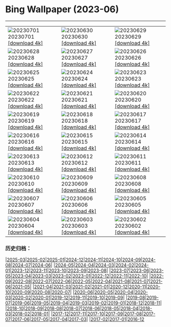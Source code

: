 # Bing Wallpaper (2023-06)
**************

<table><tr><td><img class="wallpaper" src="https://www.bing.com/th?id=OHR.PelotonPont_FR-FR8876137653_1920x1080.jpg" alt="20230701"> 20230701 <a href="https://www.bing.com/th?id=OHR.PelotonPont_FR-FR8876137653_UHD.jpg">[download 4k]</a></td><td><img class="wallpaper" src="https://www.bing.com/th?id=OHR.ClamBears_FR-FR8687588186_1920x1080.jpg" alt="20230630"> 20230630 <a href="https://www.bing.com/th?id=OHR.ClamBears_FR-FR8687588186_UHD.jpg">[download 4k]</a></td><td><img class="wallpaper" src="https://www.bing.com/th?id=OHR.BanyakIslands_FR-FR0543870795_1920x1080.jpg" alt="20230629"> 20230629 <a href="https://www.bing.com/th?id=OHR.BanyakIslands_FR-FR0543870795_UHD.jpg">[download 4k]</a></td></tr><tr><td><img class="wallpaper" src="https://www.bing.com/th?id=OHR.PrideIceland_FR-FR0295897543_1920x1080.jpg" alt="20230628"> 20230628 <a href="https://www.bing.com/th?id=OHR.PrideIceland_FR-FR0295897543_UHD.jpg">[download 4k]</a></td><td><img class="wallpaper" src="https://www.bing.com/th?id=OHR.SedonaSunset_FR-FR0044087630_1920x1080.jpg" alt="20230627"> 20230627 <a href="https://www.bing.com/th?id=OHR.SedonaSunset_FR-FR0044087630_UHD.jpg">[download 4k]</a></td><td><img class="wallpaper" src="https://www.bing.com/th?id=OHR.VillandryGarden_FR-FR9767496581_1920x1080.jpg" alt="20230626"> 20230626 <a href="https://www.bing.com/th?id=OHR.VillandryGarden_FR-FR9767496581_UHD.jpg">[download 4k]</a></td></tr><tr><td><img class="wallpaper" src="https://www.bing.com/th?id=OHR.PetraTreasury_FR-FR9534450320_1920x1080.jpg" alt="20230625"> 20230625 <a href="https://www.bing.com/th?id=OHR.PetraTreasury_FR-FR9534450320_UHD.jpg">[download 4k]</a></td><td><img class="wallpaper" src="https://www.bing.com/th?id=OHR.NhaTrang_FR-FR8046018187_1920x1080.jpg" alt="20230624"> 20230624 <a href="https://www.bing.com/th?id=OHR.NhaTrang_FR-FR8046018187_UHD.jpg">[download 4k]</a></td><td><img class="wallpaper" src="https://www.bing.com/th?id=OHR.SaintMichel_FR-FR7818696393_1920x1080.jpg" alt="20230623"> 20230623 <a href="https://www.bing.com/th?id=OHR.SaintMichel_FR-FR7818696393_UHD.jpg">[download 4k]</a></td></tr><tr><td><img class="wallpaper" src="https://www.bing.com/th?id=OHR.PeruAmazon_FR-FR7280583164_1920x1080.jpg" alt="20230622"> 20230622 <a href="https://www.bing.com/th?id=OHR.PeruAmazon_FR-FR7280583164_UHD.jpg">[download 4k]</a></td><td><img class="wallpaper" src="https://www.bing.com/th?id=OHR.StonehengeSalisbury_FR-FR7107786254_1920x1080.jpg" alt="20230621"> 20230621 <a href="https://www.bing.com/th?id=OHR.StonehengeSalisbury_FR-FR7107786254_UHD.jpg">[download 4k]</a></td><td><img class="wallpaper" src="https://www.bing.com/th?id=OHR.EagleTree_FR-FR7274315529_1920x1080.jpg" alt="20230620"> 20230620 <a href="https://www.bing.com/th?id=OHR.EagleTree_FR-FR7274315529_UHD.jpg">[download 4k]</a></td></tr><tr><td><img class="wallpaper" src="https://www.bing.com/th?id=OHR.Fawn_FR-FR6540960324_1920x1080.jpg" alt="20230619"> 20230619 <a href="https://www.bing.com/th?id=OHR.Fawn_FR-FR6540960324_UHD.jpg">[download 4k]</a></td><td><img class="wallpaper" src="https://www.bing.com/th?id=OHR.TernFather_FR-FR6242337501_1920x1080.jpg" alt="20230618"> 20230618 <a href="https://www.bing.com/th?id=OHR.TernFather_FR-FR6242337501_UHD.jpg">[download 4k]</a></td><td><img class="wallpaper" src="https://www.bing.com/th?id=OHR.SurfSanDiego_FR-FR5933823345_1920x1080.jpg" alt="20230617"> 20230617 <a href="https://www.bing.com/th?id=OHR.SurfSanDiego_FR-FR5933823345_UHD.jpg">[download 4k]</a></td></tr><tr><td><img class="wallpaper" src="https://www.bing.com/th?id=OHR.HawksbillTurtle_FR-FR5646969618_1920x1080.jpg" alt="20230616"> 20230616 <a href="https://www.bing.com/th?id=OHR.HawksbillTurtle_FR-FR5646969618_UHD.jpg">[download 4k]</a></td><td><img class="wallpaper" src="https://www.bing.com/th?id=OHR.SmokyFireflies_FR-FR5098161118_1920x1080.jpg" alt="20230615"> 20230615 <a href="https://www.bing.com/th?id=OHR.SmokyFireflies_FR-FR5098161118_UHD.jpg">[download 4k]</a></td><td><img class="wallpaper" src="https://www.bing.com/th?id=OHR.PortugalDay_FR-FR4102767310_1920x1080.jpg" alt="20230614"> 20230614 <a href="https://www.bing.com/th?id=OHR.PortugalDay_FR-FR4102767310_UHD.jpg">[download 4k]</a></td></tr><tr><td><img class="wallpaper" src="https://www.bing.com/th?id=OHR.OkefenokeeSwamp_FR-FR4899553604_1920x1080.jpg" alt="20230613"> 20230613 <a href="https://www.bing.com/th?id=OHR.OkefenokeeSwamp_FR-FR4899553604_UHD.jpg">[download 4k]</a></td><td><img class="wallpaper" src="https://www.bing.com/th?id=OHR.BigBendAnniv_FR-FR4667898386_1920x1080.jpg" alt="20230612"> 20230612 <a href="https://www.bing.com/th?id=OHR.BigBendAnniv_FR-FR4667898386_UHD.jpg">[download 4k]</a></td><td><img class="wallpaper" src="https://www.bing.com/th?id=OHR.GoliathHeron_FR-FR2354863423_1920x1080.jpg" alt="20230611"> 20230611 <a href="https://www.bing.com/th?id=OHR.GoliathHeron_FR-FR2354863423_UHD.jpg">[download 4k]</a></td></tr><tr><td><img class="wallpaper" src="https://www.bing.com/th?id=OHR.LeMansCentenary_FR-FR2969423081_1920x1080.jpg" alt="20230610"> 20230610 <a href="https://www.bing.com/th?id=OHR.LeMansCentenary_FR-FR2969423081_UHD.jpg">[download 4k]</a></td><td><img class="wallpaper" src="https://www.bing.com/th?id=OHR.BalloonsTurkey_FR-FR3103288889_1920x1080.jpg" alt="20230609"> 20230609 <a href="https://www.bing.com/th?id=OHR.BalloonsTurkey_FR-FR3103288889_UHD.jpg">[download 4k]</a></td><td><img class="wallpaper" src="https://www.bing.com/th?id=OHR.PlayfulHumpback_FR-FR3535501721_1920x1080.jpg" alt="20230608"> 20230608 <a href="https://www.bing.com/th?id=OHR.PlayfulHumpback_FR-FR3535501721_UHD.jpg">[download 4k]</a></td></tr><tr><td><img class="wallpaper" src="https://www.bing.com/th?id=OHR.ChacoCulture_FR-FR3333828021_1920x1080.jpg" alt="20230607"> 20230607 <a href="https://www.bing.com/th?id=OHR.ChacoCulture_FR-FR3333828021_UHD.jpg">[download 4k]</a></td><td><img class="wallpaper" src="https://www.bing.com/th?id=OHR.CliffsEtretat_FR-FR3013201440_1920x1080.jpg" alt="20230606"> 20230606 <a href="https://www.bing.com/th?id=OHR.CliffsEtretat_FR-FR3013201440_UHD.jpg">[download 4k]</a></td><td><img class="wallpaper" src="https://www.bing.com/th?id=OHR.PlasticParrotfish_FR-FR2781868476_1920x1080.jpg" alt="20230605"> 20230605 <a href="https://www.bing.com/th?id=OHR.PlasticParrotfish_FR-FR2781868476_UHD.jpg">[download 4k]</a></td></tr><tr><td><img class="wallpaper" src="https://www.bing.com/th?id=OHR.OdocoileusVirginianus_FR-FR2394755934_1920x1080.jpg" alt="20230604"> 20230604 <a href="https://www.bing.com/th?id=OHR.OdocoileusVirginianus_FR-FR2394755934_UHD.jpg">[download 4k]</a></td><td><img class="wallpaper" src="https://www.bing.com/th?id=OHR.SouthKaibabTrail_FR-FR1870154872_1920x1080.jpg" alt="20230603"> 20230603 <a href="https://www.bing.com/th?id=OHR.SouthKaibabTrail_FR-FR1870154872_UHD.jpg">[download 4k]</a></td><td><img class="wallpaper" src="https://www.bing.com/th?id=OHR.GemsbokNamibia_FR-FR1640230400_1920x1080.jpg" alt="20230602"> 20230602 <a href="https://www.bing.com/th?id=OHR.GemsbokNamibia_FR-FR1640230400_UHD.jpg">[download 4k]</a></td></tr></table>

### 历史归档：

|[2025-03](/../2025-03/2025-03.md)|[2025-02](/../2025-02/2025-02.md)|[2025-01](/../2025-01/2025-01.md)|[2024-12](/../2024-12/2024-12.md)|[2024-11](/../2024-11/2024-11.md)|[2024-10](/../2024-10/2024-10.md)|[2024-09](/../2024-09/2024-09.md)|[2024-08](/../2024-08/2024-08.md)|[2024-07](/../2024-07/2024-07.md)|[2024-06](/../2024-06/2024-06.md)|
|[2024-05](/../2024-05/2024-05.md)|[2024-04](/../2024-04/2024-04.md)|[2024-03](/../2024-03/2024-03.md)|[2024-02](/../2024-02/2024-02.md)|[2024-01](/../2024-01/2024-01.md)|[2023-12](/../2023-12/2023-12.md)|[2023-11](/../2023-11/2023-11.md)|[2023-10](/../2023-10/2023-10.md)|[2023-09](/../2023-09/2023-09.md)|[2023-08](/../2023-08/2023-08.md)|
|[2023-07](/../2023-07/2023-07.md)|[2023-06](/2023-06.md)|[2023-05](/../2023-05/2023-05.md)|[2023-04](/../2023-04/2023-04.md)|[2023-03](/../2023-03/2023-03.md)|[2023-02](/../2023-02/2023-02.md)|[2023-01](/../2023-01/2023-01.md)|[2022-12](/../2022-12/2022-12.md)|[2022-11](/../2022-11/2022-11.md)|[2022-10](/../2022-10/2022-10.md)|
|[2022-09](/../2022-09/2022-09.md)|[2022-08](/../2022-08/2022-08.md)|[2022-07](/../2022-07/2022-07.md)|[2022-06](/../2022-06/2022-06.md)|[2022-05](/../2022-05/2022-05.md)|[2022-04](/../2022-04/2022-04.md)|[2021-08](/../2021-08/2021-08.md)|[2021-07](/../2021-07/2021-07.md)|[2021-06](/../2021-06/2021-06.md)|[2021-05](/../2021-05/2021-05.md)|
|[2021-04](/../2021-04/2021-04.md)|[2021-03](/../2021-03/2021-03.md)|[2021-02](/../2021-02/2021-02.md)|[2021-01](/../2021-01/2021-01.md)|[2020-12](/../2020-12/2020-12.md)|[2020-11](/../2020-11/2020-11.md)|[2020-10](/../2020-10/2020-10.md)|[2020-09](/../2020-09/2020-09.md)|[2020-08](/../2020-08/2020-08.md)|[2020-07](/../2020-07/2020-07.md)|
|[2020-06](/../2020-06/2020-06.md)|[2020-05](/../2020-05/2020-05.md)|[2020-04](/../2020-04/2020-04.md)|[2020-03](/../2020-03/2020-03.md)|[2020-02](/../2020-02/2020-02.md)|[2020-01](/../2020-01/2020-01.md)|[2019-12](/../2019-12/2019-12.md)|[2019-11](/../2019-11/2019-11.md)|[2019-10](/../2019-10/2019-10.md)|[2019-09](/../2019-09/2019-09.md)|
|[2019-08](/../2019-08/2019-08.md)|[2019-07](/../2019-07/2019-07.md)|[2019-06](/../2019-06/2019-06.md)|[2019-05](/../2019-05/2019-05.md)|[2019-04](/../2019-04/2019-04.md)|[2019-03](/../2019-03/2019-03.md)|[2019-02](/../2019-02/2019-02.md)|[2019-01](/../2019-01/2019-01.md)|[2018-12](/../2018-12/2018-12.md)|[2018-11](/../2018-11/2018-11.md)|
|[2018-10](/../2018-10/2018-10.md)|[2018-09](/../2018-09/2018-09.md)|[2018-08](/../2018-08/2018-08.md)|[2018-07](/../2018-07/2018-07.md)|[2018-06](/../2018-06/2018-06.md)|[2018-05](/../2018-05/2018-05.md)|[2018-04](/../2018-04/2018-04.md)|[2018-03](/../2018-03/2018-03.md)|[2018-02](/../2018-02/2018-02.md)|[2018-01](/../2018-01/2018-01.md)|
|[2017-12](/../2017-12/2017-12.md)|[2017-11](/../2017-11/2017-11.md)|[2017-10](/../2017-10/2017-10.md)|[2017-09](/../2017-09/2017-09.md)|[2017-08](/../2017-08/2017-08.md)|[2017-07](/../2017-07/2017-07.md)|[2017-06](/../2017-06/2017-06.md)|[2017-05](/../2017-05/2017-05.md)|[2017-04](/../2017-04/2017-04.md)|[2017-03](/../2017-03/2017-03.md)|
|[2017-02](/../2017-02/2017-02.md)|[2017-01](/../2017-01/2017-01.md)|[2016-12](/../2016-12/2016-12.md)